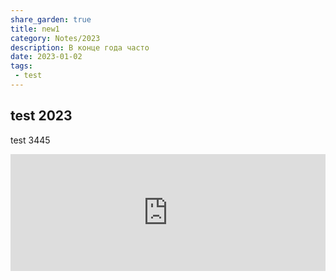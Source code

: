 ```yaml
---
share_garden: true
title: new1
category: Notes/2023
description: В конце года часто 
date: 2023-01-02
tags:
 - test
---
```


## test 2023

test 3445

<div style="position: relative; padding-bottom: 37.083333333333336%; height: 0;"><iframe src="https://www.loom.com/embed/75da366a5f2b4de9800fd465ee0b906d" frameborder="0" webkitallowfullscreen mozallowfullscreen allowfullscreen style="position: absolute; top: 0; left: 0; width: 100%; height: 100%;"></iframe></div>